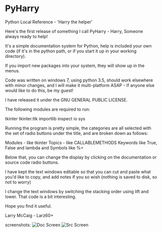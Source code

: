# PyHarry
Python Local Reference - 'Harry the helper'

Here's the first release of something I call PyHarry - Harry, Someone always ready to help!

It's a simple documentation system for Python, help is included your own code (if it's in the
python path, or if you start it up in your working directory).

If you import new packages into your system, they will show up in the menus.

Code was written on windows 7, using python 3.5, should work elsewhere with minor changes, and
I will make it multi-platform ASAP - If anyone else would like to do this, be my guest!

I have released it under the GNU GENERAL PUBLIC LICENSE.

The following modules are required to run:

tkinter
tkinter.ttk
importlib
inspect
io
sys

Running the program is pretty simple, the categories are all selected with the set of radio buttons
under the title, and are broken down as follows:

Modules - like tkinter
Topics - like CALLABLEMETHODS
Keywords like True, False and lambda
and Symbols like %=

Below that, you can change the display by clicking on the documentation or source code
radio buttons.

I have kept the text windows editable so that you can cut and paste what you'd like to copy,
and add notes if you so wish (nothing is saved to disk, so not to worry)

I change the text windows by switching the stacking order using lift and lower.
That code is a bit interesting.

Hope you find it useful.

Larry McCaig - Larz60+

screenshots:
![Doc Screen](/relative/doc.png?raw=true "Documentation Screen")
![Src Screen](/relative/src.png?raw=true "Source Code Screen")
